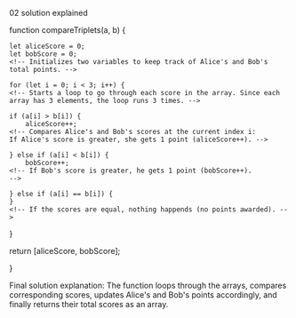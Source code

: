 02 solution explained

function compareTriplets(a, b) {
    <!-- Declares the function compareTriplets that takes two arrays, a and b. -->
    
    let aliceScore = 0;
    let bobScore = 0;
    <!-- Initializes two variables to keep track of Alice's and Bob's total points. -->
    
    for (let i = 0; i < 3; i++) {
    <!-- Starts a loop to go through each score in the array. Since each array has 3 elements, the loop runs 3 times. -->

    if (a[i] > b[i]) {
        aliceScore++;
    <!-- Compares Alice's and Bob's scores at the current index i:
    If Alice's score is greater, she gets 1 point (aliceScore++). -->

    } else if (a[i] < b[i]) {
        bobScore++;
    <!-- If Bob's score is greater, he gets 1 point (bobScore++).         -->

    } else if (a[i] == b[i]) {
    }
    <!-- If the scores are equal, nothing happends (no points awarded). -->
}

return [aliceScore, bobScore];
<!-- After the loop finishes, the function returns an array with the total points for Alice and Bob. -->

}

Final solution explanation: The function loops through the arrays, compares corresponding scores, updates Alice's and Bob's points accordingly, and finally returns their total scores as an array.
